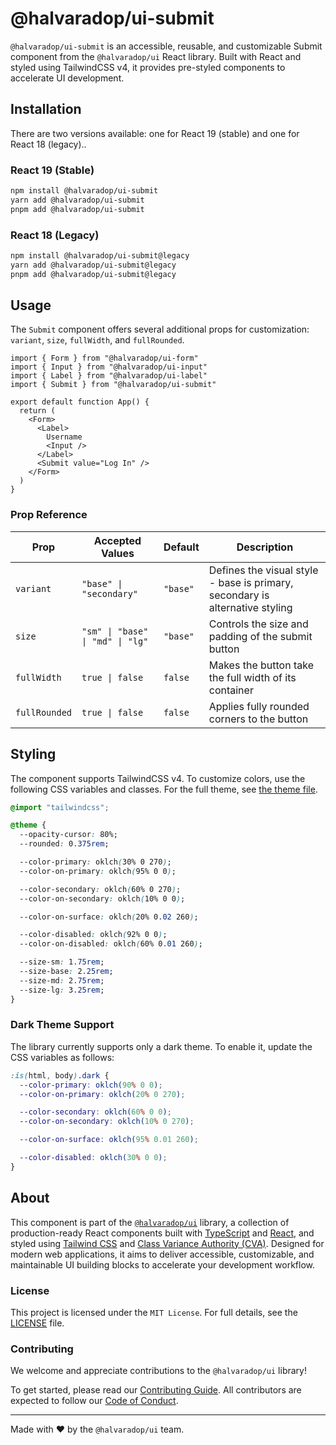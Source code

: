 # @halvaradop/ui-submit

`@halvaradop/ui-submit` is an accessible, reusable, and customizable Submit component from the `@halvaradop/ui` React library. Built with React and styled using TailwindCSS v4, it provides pre-styled components to accelerate UI development.

## Installation

There are two versions available: one for React 19 (stable) and one for React 18 (legacy)..

### React 19 (Stable)

```bash
npm install @halvaradop/ui-submit
yarn add @halvaradop/ui-submit
pnpm add @halvaradop/ui-submit
```

### React 18 (Legacy)

```bash
npm install @halvaradop/ui-submit@legacy
yarn add @halvaradop/ui-submit@legacy
pnpm add @halvaradop/ui-submit@legacy
```

## Usage

The `Submit` component offers several additional props for customization: `variant`, `size`, `fullWidth`, and `fullRounded`.

```tsx
import { Form } from "@halvaradop/ui-form"
import { Input } from "@halvaradop/ui-input"
import { Label } from "@halvaradop/ui-label"
import { Submit } from "@halvaradop/ui-submit"

export default function App() {
  return (
    <Form>
      <Label>
        Username
        <Input />
      </Label>
      <Submit value="Log In" />
    </Form>
  )
}
```

### Prop Reference

| Prop          | Accepted Values                  | Default  | Description                                                                  |
| ------------- | -------------------------------- | -------- | ---------------------------------------------------------------------------- |
| `variant`     | `"base" \| "secondary"`          | `"base"` | Defines the visual style - base is primary, secondary is alternative styling |
| `size`        | `"sm" \| "base" \| "md" \| "lg"` | `"base"` | Controls the size and padding of the submit button                           |
| `fullWidth`   | `true \| false`                  | `false`  | Makes the button take the full width of its container                        |
| `fullRounded` | `true \| false`                  | `false`  | Applies fully rounded corners to the button                                  |

## Styling

The component supports TailwindCSS v4. To customize colors, use the following CSS variables and classes. For the full theme, see [the theme file](https://github.com/halvaradop/ui/blob/master/tailwind.css).

```css
@import "tailwindcss";

@theme {
  --opacity-cursor: 80%;
  --rounded: 0.375rem;

  --color-primary: oklch(30% 0 270);
  --color-on-primary: oklch(95% 0 0);

  --color-secondary: oklch(60% 0 270);
  --color-on-secondary: oklch(10% 0 0);

  --color-on-surface: oklch(20% 0.02 260);

  --color-disabled: oklch(92% 0 0);
  --color-on-disabled: oklch(60% 0.01 260);

  --size-sm: 1.75rem;
  --size-base: 2.25rem;
  --size-md: 2.75rem;
  --size-lg: 3.25rem;
}
```

### Dark Theme Support

The library currently supports only a dark theme. To enable it, update the CSS variables as follows:

```css
:is(html, body).dark {
  --color-primary: oklch(90% 0 0);
  --color-on-primary: oklch(20% 0 270);

  --color-secondary: oklch(60% 0 0);
  --color-on-secondary: oklch(10% 0 270);

  --color-on-surface: oklch(95% 0.01 260);

  --color-disabled: oklch(30% 0 0);
}
```

## About

This component is part of the [`@halvaradop/ui`](https://github.com/halvaradop/ui) library, a collection of production-ready React components built with [TypeScript](https://www.typescriptlang.org/) and [React](https://react.dev/), and styled using [Tailwind CSS](https://tailwindcss.com/) and [Class Variance Authority (CVA)](https://cva.style/). Designed for modern web applications, it aims to deliver accessible, customizable, and maintainable UI building blocks to accelerate your development workflow.

### License

This project is licensed under the `MIT License`. For full details, see the [LICENSE](https://github.com/halvaradop/ui/blob/master/LICENSE) file.

### Contributing

We welcome and appreciate contributions to the `@halvaradop/ui` library!

To get started, please read our [Contributing Guide](https://github.com/halvaradop/ui/blob/master/docs/CONTRIBUTING.md). All contributors are expected to follow our [Code of Conduct](https://github.com/halvaradop/.github/blob/master/.github/CODE_OF_CONDUCT.md).

---

Made with ❤️ by the `@halvaradop/ui` team.
